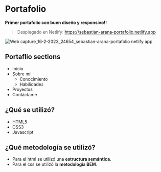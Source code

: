 # Portafolio 

**Primer portafolio con buen diseño y responsivo!!**

> Desplegado en Netlify: https://sebastian-arana-portafolio.netlify.app  


![Web capture_16-2-2023_24654_sebastian-arana-portafolio netlify app](https://user-images.githubusercontent.com/52842507/219300832-f664f9f8-10fd-412b-9e84-dbd7b979fb20.jpeg)

## Portaflio sections ##

* Inicio
* Sobre mí
  * Conocimiento
  * Habilidades
* Proyectos
* Contáctame

## ¿Qué se utilizó? ##

* HTML5
* CSS3
* Javascript

## ¿Qué metodología se utilizó? ##

* Para el html se utilizó una **estructura semántica**.
* Para el css se utilizó la **metodología BEM**.
